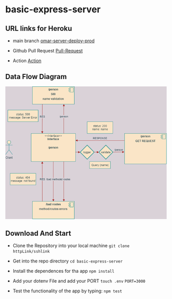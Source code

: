 # basic-express-server

## URL links for Heroku

- main branch
  [omar-server-deploy-prod](https://oht-express-server.herokuapp.com/)

- Github Pull Request
  [Pull-Request](https://github.com/Omar-Tarawneh/basic-express-server/pull/1)

- Action
  [Action](https://github.com/Omar-Tarawneh/basic-express-server/actions)

## Data Flow Diagram

![data-flow-diagram](img/lab02.png)

## Download And Start

- Clone the Repository into your local machine
  `git clone httpLink/sshlink`

- Get into the repo directory
  `cd basic-express-server`

- Install the dependences for tha app
  `npm install`

- Add your dotenv File and add your PORT
  `touch .env`
  `PORT=3000`

- Test the functionality of the app by typing:
  `npm test`
